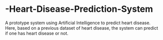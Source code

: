 # -Heart-Disease-Prediction-System
A prototype system using Artificial Intelligence to predict heart disease. Here, based on a previous dataset of heart disease, the system can predict if one has heart disease or not.
